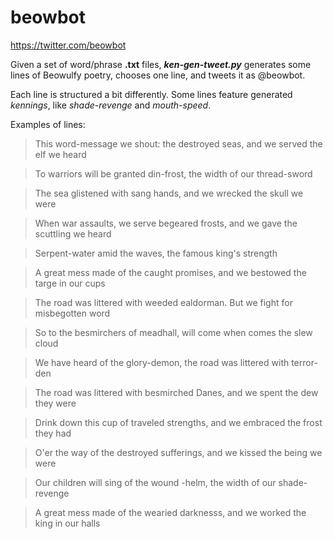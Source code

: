 # beowbot
https://twitter.com/beowbot

Given a set of word/phrase **.txt** files, ***ken-gen-tweet.py*** generates some lines of Beowulfy poetry, chooses one line, and tweets it as @beowbot.

Each line is structured a bit differently. Some lines feature generated *kennings*, like *shade-revenge* and *mouth-speed*.

Examples of lines:
> This word-message we shout: the destroyed seas,        and we served the elf we heard 

>To warriors will be granted din-frost,        the width of our thread-sword

>The sea glistened with sang hands,        and we wrecked the skull we were 

>When war assaults, we serve begeared frosts,        and we gave the scuttling we heard 

>Serpent-water amid the waves,        the famous king's strength

>A great mess made of the caught promises,        and we bestowed the targe in our cups 

>The road was littered with weeded ealdorman.        But we fight for misbegotten word

>So to the besmirchers of meadhall,        will come when comes the slew cloud

>We have heard of the glory-demon,        the road was littered with terror-den

>The road was littered with besmirched Danes,        and we spent the dew they were 

>Drink down this cup of traveled strengths,        and we embraced the frost they had 

>O'er the way of the destroyed sufferings,        and we kissed the being we were 

>Our children will sing of the wound -helm,        the width of our shade-revenge

>A great mess made of the wearied darknesss,        and we worked the king in our halls 

